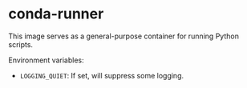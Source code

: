 # conda-runner

This image serves as a general-purpose container for running Python scripts.

Environment variables:

- `LOGGING_QUIET`: If set, will suppress some logging.